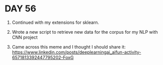 
DAY 56
======

1. Continued with my extensions for sklearn.

2. Wrote a new script to retrieve new data for the corpus for my NLP with CNN project

3. Came across this meme and I thought I should share it: https://www.linkedin.com/posts/deeplearningai_aifun-activity-6571813392447795202-FoxG
